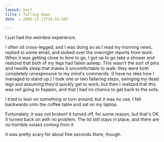 ```yaml
---
layout: post
title : falling down
date  : 2005-12-13T14:16:10Z

---
```

I just had the weirdest experience.

I often sit cross-legged, and I was doing so as I read my morning news, replied to some email, and looked over the overnight reports from work.  When it was getting close to time to go, I got up to go take a shower and realized that both of my legs had fallen asleep.  This wasn't the sort of pins and needle sleep that makes it uncomfortable to walk: they were both completely unresponsive to my mind's commands.  (I have no idea how I managed to stand up.)  I took one or two faltering steps, swinging my dead legs and assuming they'd quickly get to work, but then I realized that this was not going to happen, and that I had no chance to get back to the sofa.

I tried to lean on something or turn around, but it was no use.  I fell backwards onto the coffee table and sat on my laptop.

Fortunately, it was not broken!  It turned off, for some reason, but that's OK. It turned back on with no problem.  The lid still stays in place, and there are no horrible noises coming from it.

It was pretty scary for about five seconds there, though. 
